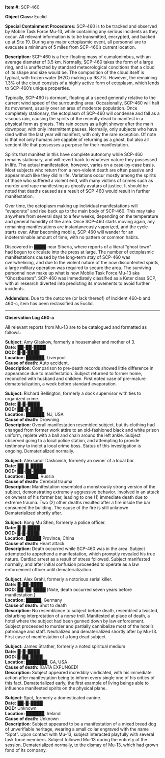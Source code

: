 **Item #:** SCP-460

**Object Class:** Euclid

**Special Containment Procedures:** SCP-460 is to be tracked and observed by Mobile Task Force Mu-13, while containing any serious incidents as they occur. All relevant information is to be transmitted, encrypted, and backed up at Site 19. During any major ectoplasmic event, all personnel are to evacuate a minimum of 5 miles from SCP-460’s current location.

**Description:** SCP-460 is a free-floating mass of cumulonimbus, with an average diameter of 3.5 km. Normally, SCP-460 takes the form of a large ring, and is unaffected by standard meteorological conditions that a cloud of its shape and size would be. The composition of the cloud itself is typical, with frozen water (H2O) making up 98.7%. However, the remaining 1.3% of the cloud consists of a highly active form of ectoplasm, which lends to SCP-460’s unique properties.

Typically, SCP-460 is dormant, floating at a speed generally relative to the current wind speed of the surrounding area. Occasionally, SCP-460 will halt its movement, usually over an area of moderate population. Once completely stationary, the ectoplasm of SCP-460 will condense and fall as a viscous rain, causing the spirits of the recently dead to manifest in a physical form as ghosts. This rain occurs as a light shower after the main downpour, with only intermittent pauses. Normally, only subjects who have died within the last year will manifest, with only the rare exception. Of note is that not only humans are capable of returning as a ghost, but also all sentient life that possesses a purpose for their manifestation.

Spirits that manifest in this have complete autonomy while SCP-460 remains stationary, and will revert back to whatever nature they possessed in life. The actual manifestation, however, varies on a case-by-case basis. Most subjects who return from a non-violent death are often passive and appear much like they did in life. Variations occur mostly among the spirits of those who suffered a violent end, with many victims of crimes such as murder and rape manifesting as ghostly avatars of justice. It should be noted that deaths caused as a result of SCP-460 would result in further manifestation.

Over time, the ectoplasm making up individual manifestations will “evaporate” and rise back up to the main body of SCP-460. This may take anywhere from several days to a few weeks, depending on the temperature and general humidity of the area. Once SCP-460 starts moving again, any remaining manifestations are instantaneously vaporized, and the cycle starts over. After becoming mobile, SCP-460 will wander for an indeterminable amount of time, with no pattern or common habits.

Discovered in ████ near Siberia, where reports of a literal “ghost town” had begun to circulate into the press at large. The number of ectoplasmic manifestations caused by the long-term stay of SCP-460 was overwhelming, and due to the violent nature of the now discontented spirits, a large military operation was required to secure the area. The surviving personnel now make up what is now Mobile Task Force Mu-13 aka “Ghostbusters”. SCP-460 was immediately classified as a Keter class SCP, with all research diverted into predicting its movements to avoid further incidents.

**Addendum:** Due to the outcome (or lack thereof) of Incident 460-b and 460-c, item has been reclassified as Euclid.

* * *

**Observation Log 460-a**

All relevant reports from Mu-13 are to be catalogued and formatted as follows:

**Subject:** Amy Glaskow, formerly a housemaker and mother of 3.  
**Date:** ██-██-████  
**DOD:** █-█-████  
**Location:** ██████, Liverpool  
**Cause of death:** Auto accident.  
**Description:** Comparison to pre-death records showed little difference in appearance due to manifestation. Subject returned to former home, reconciled with husband and children. First noted case of pre-mature dematerialization, a week before standard evaporation.

**Subject:** Richard Bellington, formerly a dock supervisor with ties to organized crime.  
**Date:** █-█-████  
**DOD:** ██-█-████  
**Location:** ██████, NJ, USA  
**Cause of death:** Drowning  
**Description:** Overall manifestation resembled subject, but its clothing had changed from former work attire to an old-fashioned black and white prison uniform, replete with a ball and chain around the left ankle. Subject observed going to a local police station, and attempting to provide testimony to indict a local crime boss. Status of this investigation is ongoing. Dematerialized normally.

**Subject:** Alexsandr Daskovich, formerly an owner of a local bar.  
**Date:** ██-█-████  
**DOD:** ██-██-████  
**Location:** ████, Russia  
**Cause of death:** Cerebral trauma  
**Description:** Manifestation resembled a monstrously strong version of the subject, demonstrating extremely aggressive behavior. Involved in an attack on owners of his former bar, leading to one (1) immediate death due to extreme trauma. Two (2) other deaths resulted after a fire inside the bar consumed the building. The cause of the fire is still unknown. Dematerialized shortly after.

**Subject:** Kong Mu Shen, formerly a police officer.  
**Date:** █-█-████  
**DOD:** █-█-████  
**Location:** █████ Province, China  
**Cause of death:** Heart attack  
**Description:** Death occurred while SCP-460 was in the area. Subject attempted to apprehend a manifestation, which promptly revealed his true nature. Cardiac arrest as a result of stress followed. Subject manifested normally, and after initial confusion proceeded to operate as a law enforcement officer until dematerialization.

**Subject:** Alex Grahl, formerly a notorious serial killer.  
**Date:** █-██-████  
**DOD:** ██-██-████ \[Note, death occurred seven years before manifestation.\]  
**Location:** █████, Germany  
**Cause of death:** Shot to death  
**Description:** No resemblance to subject before death, resembled a twisted, disturbing interpretation of a norse troll. Manifested at place of death, a hotel where the subject had been gunned down by law enforcement. Subject proceeded to murder and partially cannibalize most of the hotel’s patronage and staff. Neutralized and dematerialized shortly after by Mu-13. First case of manifestation of a long dead subject.

**Subject:** James Strather, formerly a noted spiritual medium  
**Date:** █-█-████  
**DOD:** █-██-████  
**Location:** ███████, GA, USA  
**Cause of death:** \[DATA EXPUNGED\]  
**Description:** Subject appeared incredibly vindicated, with his immediate action after manifestation being to inform every single one of his critics of this fact. Dematerialized early, the first example of living beings able to influence manifested spirits on the physical plane.

**Subject:** Spot, formerly a domesticated canine.  
**Date:** ██-█-████  
**DOD:** Unknown  
**Location:** ██████, Ireland  
**Cause of death:** Unknown  
**Description:** Subject appeared to be a manifestation of a mixed breed dog of unverifiable heritage, wearing a small collar engraved with the name “Spot”. Upon contact with Mu-13, subject interacted playfully with several task force members. Subject followed Mu-13 during the entirety of the session. Dematerialized normally, to the dismay of Mu-13, which had grown fond of its company.